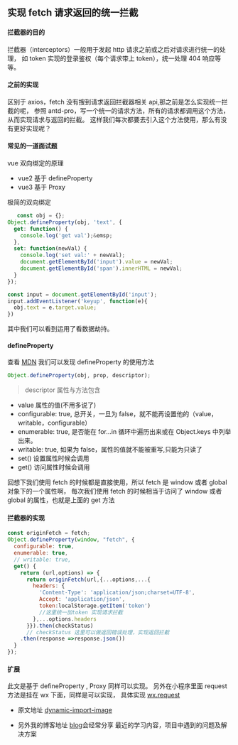 ## 实现 fetch 请求返回的统一拦截

#### 拦截器的目的

拦截器（interceptors）一般用于发起 http 请求之前或之后对请求进行统一的处理，
如 token 实现的登录鉴权（每个请求带上 token），统一处理 404 响应等等。

#### 之前的实现

区别于 axios，fetch 没有搜到请求返回拦截器相关 api,那之前是怎么实现统一拦截的呢，
参照 antd-pro，写一个统一的请求方法，所有的请求都调用这个方法，从而实现请求与返回的拦截。
这样我们每次都要去引入这个方法使用，那么有没有更好实现呢？

#### 常见的一道面试题

vue 双向绑定的原理

- vue2 基于 defineProperty
- vue3 基于 Proxy

极简的双向绑定

```js
   const obj = {};
Object.defineProperty(obj, 'text', {
  get: function() {
    console.log('get val');&emsp;
  },
  set: function(newVal) {
    console.log('set val:' + newVal);
    document.getElementById('input').value = newVal;
    document.getElementById('span').innerHTML = newVal;
  }
});

const input = document.getElementById('input');
input.addEventListener('keyup', function(e){
  obj.text = e.target.value;
})

```

其中我们可以看到运用了看数据劫持。

#### defineProperty

查看 [MDN](https://developer.mozilla.org/en-US/docs/Web/JavaScript/Reference/Global_Objects/Object/defineProperty#Syntax)
我们可以发现 defineProperty 的使用方法

```js
Object.defineProperty(obj, prop, descriptor);
```

> descriptor 属性与方法包含

- value
  属性的值(不用多说了)
- configurable: true,
  总开关，一旦为 false，就不能再设置他的（value，writable，configurable）
- enumerable: true,
  是否能在 for...in 循环中遍历出来或在 Object.keys 中列举出来。
- writable: true,
  如果为 false，属性的值就不能被重写,只能为只读了
- set()
  设置属性时候会调用
- get()
  访问属性时候会调用
> 
  回想下我们使用 fetch 的时候都是直接使用，所以 fetch 是 window 或者 global 对象下的一个属性啊，
  每次我们使用 fetch 的时候相当于访问了 window 或者 global 的属性，也就是上面的 get 方法
> 

#### 拦截器的实现

```js
const originFetch = fetch;
Object.defineProperty(window, "fetch", {
  configurable: true,
  enumerable: true,
  // writable: true,
  get() {
    return (url,options) => {
      return originFetch(url,{...options,...{
        headers: {
          'Content-Type': 'application/json;charset=UTF-8',
          Accept: 'application/json',
          token:localStorage.getItem('token') 
          //这里统一加token 实现请求拦截
        },...options.headers
      }}).then(checkStatus) 
      // checkStatus 这里可以做返回错误处理，实现返回拦截
    .then(response =>response.json())
  }
});

```
#### 扩展
此文是基于 defineProperty , Proxy 同样可以实现。
另外在小程序里面 request 方法是挂在 wx 下面，同样是可以实现，
具体实现 [wx.request](https://github.com/liubin915249126/javascript/blob/master/interview/defineProperty.md)

- 原文地址 [dynamic-import-image](https://github.com/liubin915249126/javascript/blob/master/webpack/dynamic-import-image.md)

- 另外我的博客地址 [blog](https://github.com/liubin915249126/javascript)会经常分享 最近的学习内容，项目中遇到的问题及解决方案